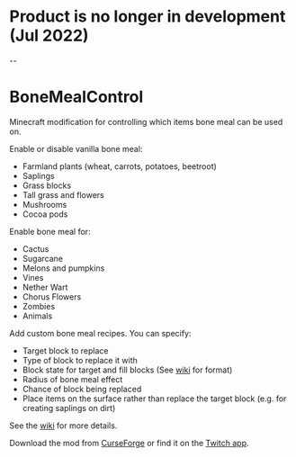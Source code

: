 # Product is no longer in development (Jul 2022)

--

# BoneMealControl
Minecraft modification for controlling which items bone meal can be used on.

Enable or disable vanilla bone meal:
 - Farmland plants (wheat, carrots, potatoes, beetroot)
 - Saplings
 - Grass blocks
 - Tall grass and flowers
 - Mushrooms
 - Cocoa pods

Enable bone meal for:
 - Cactus
 - Sugarcane
 - Melons and pumpkins
 - Vines
 - Nether Wart
 - Chorus Flowers
 - Zombies
 - Animals
 
Add custom bone meal recipes.  You can specify:
 - Target block to replace
 - Type of block to replace it with
 - Block state for target and fill blocks (See [wiki](https://github.com/MattJohns/BoneMealControl/wiki) for format)
 - Radius of bone meal effect
 - Chance of block being replaced
 - Place items on the surface rather than replace the target block (e.g. for creating saplings on dirt)
 
See the [wiki](https://github.com/MattJohns/BoneMealControl/wiki) for more details.

Download the mod from [CurseForge](https://minecraft.curseforge.com/projects/bonemeal-control) or find it on the [Twitch app](https://www.twitch.tv/downloads).
